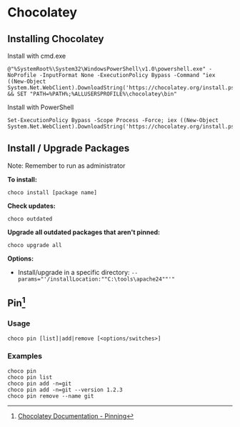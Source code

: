 # Chocolatey

## Installing Chocolatey

Install with cmd.exe
```
@"%SystemRoot%\System32\WindowsPowerShell\v1.0\powershell.exe" -NoProfile -InputFormat None -ExecutionPolicy Bypass -Command "iex ((New-Object System.Net.WebClient).DownloadString('https://chocolatey.org/install.ps1'))" && SET "PATH=%PATH%;%ALLUSERSPROFILE%\chocolatey\bin"
```

Install with PowerShell
```
Set-ExecutionPolicy Bypass -Scope Process -Force; iex ((New-Object System.Net.WebClient).DownloadString('https://chocolatey.org/install.ps1'))
```


## Install / Upgrade Packages
Note: Remember to run as administrator

**To install:**

```
choco install [package name]
```

**Check updates:**

```
choco outdated
```

**Upgrade all outdated packages that aren't pinned:**

```
choco upgrade all
```

**Options:**

* Install/upgrade in a specific directory: `--params="'/installLocation:""C:\tools\apache24""'"`

## Pin[^1]

### Usage

```
choco pin [list]|add|remove [<options/switches>]
```

### Examples

```
choco pin   
choco pin list  
choco pin add -n=git
choco pin add -n=git --version 1.2.3
choco pin remove --name git
```

[^1]: [Chocolatey Documentation - Pinning](https://github.com/chocolatey/choco/wiki/CommandsPin)

